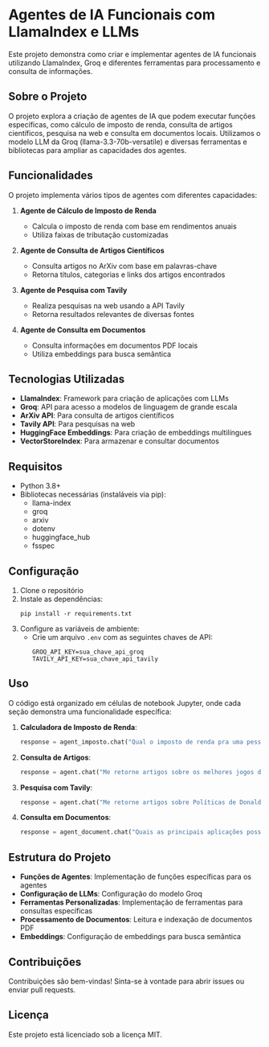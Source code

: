# Agentes de IA Funcionais com LlamaIndex e LLMs

Este projeto demonstra como criar e implementar agentes de IA funcionais utilizando LlamaIndex, Groq e diferentes ferramentas para processamento e consulta de informações.

## Sobre o Projeto

O projeto explora a criação de agentes de IA que podem executar funções específicas, como cálculo de imposto de renda, consulta de artigos científicos, pesquisa na web e consulta em documentos locais. Utilizamos o modelo LLM da Groq (llama-3.3-70b-versatile) e diversas ferramentas e bibliotecas para ampliar as capacidades dos agentes.

## Funcionalidades

O projeto implementa vários tipos de agentes com diferentes capacidades:

1. **Agente de Cálculo de Imposto de Renda**
   - Calcula o imposto de renda com base em rendimentos anuais
   - Utiliza faixas de tributação customizadas

2. **Agente de Consulta de Artigos Científicos**
   - Consulta artigos no ArXiv com base em palavras-chave
   - Retorna títulos, categorias e links dos artigos encontrados

3. **Agente de Pesquisa com Tavily**
   - Realiza pesquisas na web usando a API Tavily
   - Retorna resultados relevantes de diversas fontes

4. **Agente de Consulta em Documentos**
   - Consulta informações em documentos PDF locais
   - Utiliza embeddings para busca semântica

## Tecnologias Utilizadas

- **LlamaIndex**: Framework para criação de aplicações com LLMs
- **Groq**: API para acesso a modelos de linguagem de grande escala
- **ArXiv API**: Para consulta de artigos científicos
- **Tavily API**: Para pesquisas na web
- **HuggingFace Embeddings**: Para criação de embeddings multilíngues
- **VectorStoreIndex**: Para armazenar e consultar documentos

## Requisitos

- Python 3.8+
- Bibliotecas necessárias (instaláveis via pip):
  - llama-index
  - groq
  - arxiv
  - dotenv
  - huggingface_hub
  - fsspec

## Configuração

1. Clone o repositório
2. Instale as dependências:
   ```
   pip install -r requirements.txt
   ```
3. Configure as variáveis de ambiente:
   - Crie um arquivo `.env` com as seguintes chaves de API:
     ```
     GROQ_API_KEY=sua_chave_api_groq
     TAVILY_API_KEY=sua_chave_api_tavily
     ```

## Uso

O código está organizado em células de notebook Jupyter, onde cada seção demonstra uma funcionalidade específica:

1. **Calculadora de Imposto de Renda**:
   ```python
   response = agent_imposto.chat("Qual o imposto de renda pra uma pessoa com rendimento anual de R$ 4000?")
   ```

2. **Consulta de Artigos**:
   ```python
   response = agent.chat("Me retorne artigos sobre os melhores jogos de todos os tempos")
   ```

3. **Pesquisa com Tavily**:
   ```python
   response = agent.chat("Me retorne artigos sobre Políticas de Donald Trump")
   ```

4. **Consulta em Documentos**:
   ```python
   response = agent_document.chat("Quais as principais aplicações posso construir com LLM e LangChain")
   ```

## Estrutura do Projeto

- **Funções de Agentes**: Implementação de funções específicas para os agentes
- **Configuração de LLMs**: Configuração do modelo Groq
- **Ferramentas Personalizadas**: Implementação de ferramentas para consultas específicas
- **Processamento de Documentos**: Leitura e indexação de documentos PDF
- **Embeddings**: Configuração de embeddings para busca semântica

## Contribuições

Contribuições são bem-vindas! Sinta-se à vontade para abrir issues ou enviar pull requests.

## Licença

Este projeto está licenciado sob a licença MIT.
